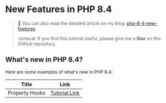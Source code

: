 # New Features in PHP 8.4

> 📝 You can also read the detailed article on my blog:
[php-8-4-new-features](https://www.damian-freelance.com/blog/php-8-4-new-features)

> :octocat: If you find this tutorial useful, please give me a **Star** on this GitHub repository.

## What's new in PHP 8.4?

Here are some examples of what's new in PHP 8.4:

| Title | Link |
|:---:|:---:|
| Property Hooks | [Tutorial Link](https://github.com/s-damian/php-8-4-new-features/blob/main/property-hooks.php) |